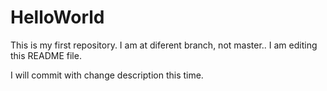 # HelloWorld
This is my first repository. 
I am at diferent branch, not master.. I am editing this README file.

I will commit with change description this time.
